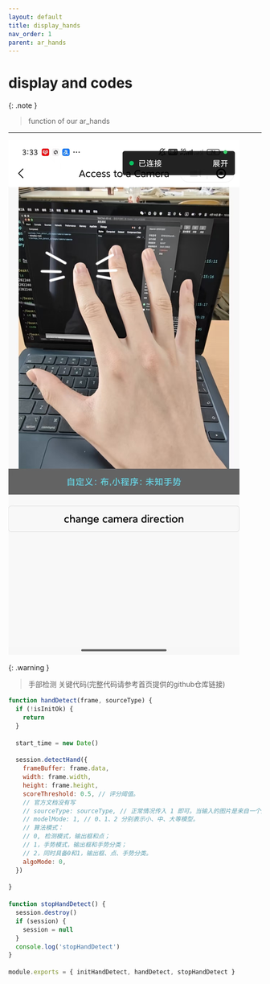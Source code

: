 ```yaml
---
layout: default
title: display_hands
nav_order: 1
parent: ar_hands
---
```



# display and codes

{: .note }
> function of our ar_hands

---

![hands_detection](../../assets/ar_hands.jpg)


{: .warning }
> 手部检测 关键代码(完整代码请参考首页提供的github仓库链接)

```js
function handDetect(frame, sourceType) {
  if (!isInitOk) {
    return
  }

  start_time = new Date()

  session.detectHand({
    frameBuffer: frame.data,
    width: frame.width,
    height: frame.height,
    scoreThreshold: 0.5, // 评分阈值。
    // 官方文档没有写
    // sourceType: sourceType, // 正常情况传入 1 即可。当输入的图片是来自一个连续视频的每一帧图像时，sourceType 传入 0 会得到更优的效果。
    // modelMode: 1, // 0、1、2 分别表示小、中、大等模型。
    // 算法模式：
    // 0, 检测模式，输出框和点；
    // 1，手势模式，输出框和手势分类；
    // 2，同时具备0和1，输出框、点、手势分类。
    algoMode: 0, 
  })

}

function stopHandDetect() {
  session.destroy()
  if (session) {
    session = null
  }
  console.log('stopHandDetect')
}

module.exports = { initHandDetect, handDetect, stopHandDetect }

```